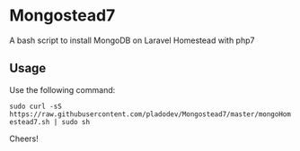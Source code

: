 # Mongostead7
A bash script to install MongoDB on Laravel Homestead with php7
## Usage
Use the following command:

`sudo curl -sS https://raw.githubusercontent.com/pladodev/Mongostead7/master/mongoHomestead7.sh | sudo sh`

Cheers!
